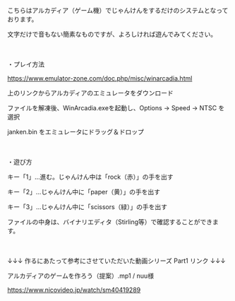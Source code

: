 こちらはアルカディア（ゲーム機）でじゃんけんをするだけのシステムとなっております。

文字だけで音もない簡素なものですが、よろしければ遊んでみてください。

　

・プレイ方法

https://www.emulator-zone.com/doc.php/misc/winarcadia.html

上のリンクからアルカディアのエミュレータをダウンロード

ファイルを解凍後、WinArcadia.exeを起動し、Options → Speed → NTSC を選択
  
janken.bin をエミュレータにドラッグ＆ドロップ

　

・遊び方

キー「1」...進む。じゃんけん中は「rock（赤）」の手を出す
  
キー「2」...じゃんけん中に「paper（黄）」の手を出す
  
キー「3」...じゃんけん中に「scissors（緑）」の手を出す

ファイルの中身は、バイナリエディタ（Stirling等）で確認することができます。

　

↓↓↓ 作るにあたって参考にさせていただいた動画シリーズ Part1 リンク ↓↓↓

アルカディアのゲームを作ろう（提案）.mp1 / nuu様

https://www.nicovideo.jp/watch/sm40419289
